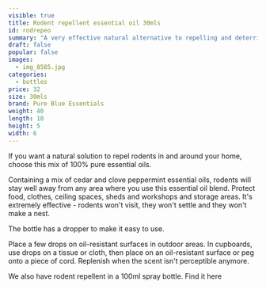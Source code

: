 ```yaml
---
visible: true
title: Rodent repellent essential oil 30mls
id: rodrepeo
summary: "A very effective natural alternative to repelling and deterring rodents.  "
draft: false
popular: false
images:
  - img_8585.jpg
categories:
  - bottles
price: 32
size: 30mls
brand: Pure Blue Essentials
weight: 40
length: 10
height: 5
width: 6
---
```

I﻿f you want a natural solution to repel rodents in and around your home, choose this mix of 100% pure essential oils.  

C﻿ontaining a mix of cedar and clove peppermint essential oils, rodents will stay well away from any area where you use this essential oil blend.  Protect food, clothes, ceiling spaces, sheds and workshops and storage areas.  It's extremely effective - rodents won't visit, they won't settle and they won't make a nest.  

 The bottle has a dropper to make it easy to use. 

Place a few drops on oil-resistant surfaces in outdoor areas.  In cupboards, use drops on a tissue or cloth, then place on an oil-resistant surface or peg onto a piece of cord.  Replenish when the scent isn't perceptible anymore. 

W﻿e also have rodent repellent in a 100ml spray bottle.  Find it here